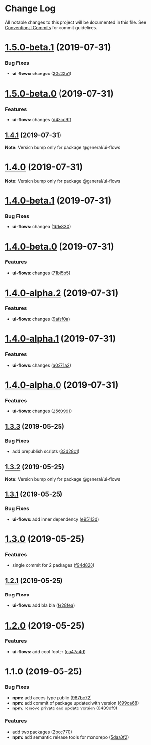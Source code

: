 # Change Log

All notable changes to this project will be documented in this file.
See [Conventional Commits](https://conventionalcommits.org) for commit guidelines.

# [1.5.0-beta.1](https://github.com/forforeach/lerna-poc/compare/@general/ui-flows@1.5.0-beta.0...@general/ui-flows@1.5.0-beta.1) (2019-07-31)


### Bug Fixes

* **ui-flows:** changes ([20c22e1](https://github.com/forforeach/lerna-poc/commit/20c22e1))





# [1.5.0-beta.0](https://github.com/forforeach/lerna-poc/compare/@general/ui-flows@1.4.1...@general/ui-flows@1.5.0-beta.0) (2019-07-31)


### Features

* **ui-flows:** changes ([d48cc9f](https://github.com/forforeach/lerna-poc/commit/d48cc9f))





## [1.4.1](https://github.com/forforeach/lerna-poc/compare/@general/ui-flows@1.4.0-beta.1...@general/ui-flows@1.4.1) (2019-07-31)

**Note:** Version bump only for package @general/ui-flows





# [1.4.0](https://github.com/forforeach/lerna-poc/compare/@general/ui-flows@1.4.0-beta.1...@general/ui-flows@1.4.0) (2019-07-31)

**Note:** Version bump only for package @general/ui-flows





# [1.4.0-beta.1](https://github.com/forforeach/lerna-poc/compare/@general/ui-flows@1.4.0-beta.0...@general/ui-flows@1.4.0-beta.1) (2019-07-31)


### Bug Fixes

* **ui-flows:** changea ([1b1e830](https://github.com/forforeach/lerna-poc/commit/1b1e830))


# [1.4.0-beta.0](https://github.com/forforeach/lerna-poc/compare/@general/ui-flows@1.4.0-alpha.2...@general/ui-flows@1.4.0-beta.0) (2019-07-31)


### Features

* **ui-flows:** changes ([71b15b5](https://github.com/forforeach/lerna-poc/commit/71b15b5))





# [1.4.0-alpha.2](https://github.com/forforeach/lerna-poc/compare/@general/ui-flows@1.4.0-alpha.1...@general/ui-flows@1.4.0-alpha.2) (2019-07-31)


### Features

* **ui-flows:** changes ([9afef0a](https://github.com/forforeach/lerna-poc/commit/9afef0a))





# [1.4.0-alpha.1](https://github.com/forforeach/lerna-poc/compare/@general/ui-flows@1.4.0-alpha.0...@general/ui-flows@1.4.0-alpha.1) (2019-07-31)


### Features

* **ui-flows:** changes ([a0271a2](https://github.com/forforeach/lerna-poc/commit/a0271a2))





# [1.4.0-alpha.0](https://github.com/forforeach/lerna-poc/compare/@general/ui-flows@1.3.3...@general/ui-flows@1.4.0-alpha.0) (2019-07-31)


### Features

* **ui-flows:** changes ([2560991](https://github.com/forforeach/lerna-poc/commit/2560991))





## [1.3.3](https://github.com/forforeach/lerna-poc/compare/@general/ui-flows@1.3.2...@general/ui-flows@1.3.3) (2019-05-25)


### Bug Fixes

* add prepublish scripts ([33d28c1](https://github.com/forforeach/lerna-poc/commit/33d28c1))





## [1.3.2](https://github.com/forforeach/lerna-poc/compare/@general/ui-flows@1.3.1...@general/ui-flows@1.3.2) (2019-05-25)

**Note:** Version bump only for package @general/ui-flows





## [1.3.1](https://github.com/forforeach/lerna-poc/compare/@general/ui-flows@1.3.0...@general/ui-flows@1.3.1) (2019-05-25)


### Bug Fixes

* **ui-flows:** add inner dependency ([e95113d](https://github.com/forforeach/lerna-poc/commit/e95113d))





# [1.3.0](https://github.com/forforeach/lerna-poc/compare/@general/ui-flows@1.2.1...@general/ui-flows@1.3.0) (2019-05-25)


### Features

* single commit for 2 packages ([f94d820](https://github.com/forforeach/lerna-poc/commit/f94d820))





## [1.2.1](https://github.com/forforeach/lerna-poc/compare/@general/ui-flows@1.2.0...@general/ui-flows@1.2.1) (2019-05-25)


### Bug Fixes

* **ui-flows:** add bla bla ([fe28fea](https://github.com/forforeach/lerna-poc/commit/fe28fea))





# [1.2.0](https://github.com/forforeach/lerna-poc/compare/@general/ui-flows@1.1.0...@general/ui-flows@1.2.0) (2019-05-25)


### Features

* **ui-flows:** add cool footer ([ca47a4d](https://github.com/forforeach/lerna-poc/commit/ca47a4d))





# 1.1.0 (2019-05-25)


### Bug Fixes

* **npm:** add acces type public ([987bc72](https://github.com/forforeach/lerna-poc/commit/987bc72))
* **npm:** add commit of package updated with version ([699ca68](https://github.com/forforeach/lerna-poc/commit/699ca68))
* **npm:** remove private and update version ([6439df9](https://github.com/forforeach/lerna-poc/commit/6439df9))


### Features

* add two packages ([2bdc770](https://github.com/forforeach/lerna-poc/commit/2bdc770))
* **npm:** add semantic release tools for monorepo ([5daa0f2](https://github.com/forforeach/lerna-poc/commit/5daa0f2))
